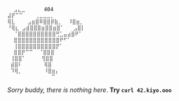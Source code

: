 ```
  ⣠⣄⣀      404
⣼⡟⠉⠉    ⢀⣀⣀⣀⡀
⢿⣇    ⣠⣶⣿⠿⣿⣿⡿⣷⡀  ⠸⣿⣶⡀
⠘⢿⣆ ⣠⣾⣿⣿⣿⣶⣿⣿⣶⣿⠁   ⣠⣿⡇
  ⠈⣿⣿⣿⣿⣿⣿⣿⣿⣿⣿⢛⣁⣤⣴⣿⠟⠁
  ⣿⣿⣿⣿⣿⣿⣿⣿⣿⣿⣿⣿⠟⠋⠁
  ⢸⣿⣿⣿⣿⣿⣿⣿⣿⣿⣿⡟⠁
  ⣿⣿⡟⠉⠉  ⠈⣿⣿⣿
 ⢸⣿⣿⠁     ⢻⣿⣿
 ⣾⣿⠇       ⢿⣿
 ⠹⢿⡀       ⠸⣿⣶⡄
              ⠉
```
*Sorry buddy, there is nothing here*.
**Try `curl 42.kiyo.ooo`**
